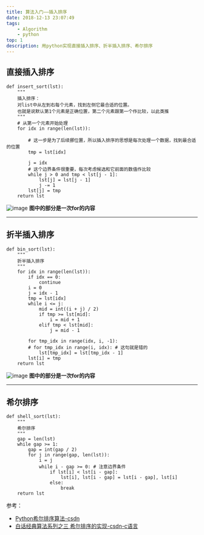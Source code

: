 ```yaml
---
title: 算法入门——插入排序
date: 2018-12-13 23:07:49
tags:
	- Algorithm 
	- python
top: 1
description: 用python实现直接插入排序、折半插入排序、希尔排序
---
```


## 直接插入排序

	def insert_sort(lst):
        """
        插入排序：
        对list中从左到右每个元素，找到左侧它最合适的位置。
        也就是说默认第1个元素是正确位置，第二个元素跟第一个作比较，以此类推
        """
        # 从第一个元素开始处理
        for idx in range(len(lst)):

            # 这一步是为了后续挪位置，所以插入排序的思想是每次处理一个数据，找到最合适的位置
            tmp = lst[idx]

            j = idx
            # 这个边界条件很重要，每次考虑候选和它前面的数值作比较
            while j > 0 and tmp < lst[j - 1]:
                lst[j] = lst[j - 1]
                j -= 1
            lst[j] = tmp
        return lst

![image](/algorithm-learning-insert-sort/1.jpg)
**图中的部分是一次for的内容**

---
## 折半插入排序

	def bin_sort(lst):
        """
        折半插入排序
        """
        for idx in range(len(lst)):
            if idx == 0:
                continue
            i = 0
            j = idx - 1
            tmp = lst[idx]
            while i <= j:
                mid = int((i + j) / 2)
                if tmp >= lst[mid]:
                    i = mid + 1
                elif tmp < lst[mid]:
                    j = mid - 1

            for tmp_idx in range(idx, i, -1):
            # for tmp_idx in range(i, idx):	# 这句就是错的
                lst[tmp_idx] = lst[tmp_idx - 1]
            lst[i] = tmp
        return lst

![image](/algorithm-learning-insert-sort/2.jpg)
**图中的部分是一次for的内容**

---
## 希尔排序
	def shell_sort(lst):
        """
        希尔排序
        """
        gap = len(lst)
        while gap >= 1:
            gap = int(gap / 2)
            for j in range(gap, len(lst)):
                i = j
                while i - gap >= 0: # 注意边界条件
                    if lst[i] < lst[i - gap]:
                        lst[i], lst[i - gap] = lst[i - gap], lst[i]
                    else:
                        break
        return lst

参考：

- [Python希尔排序算法-csdn](https://blog.csdn.net/u014745194/article/details/72783357)
- [白话经典算法系列之三 希尔排序的实现-csdn-c语言](https://blog.csdn.net/MoreWindows/article/details/6668714)
